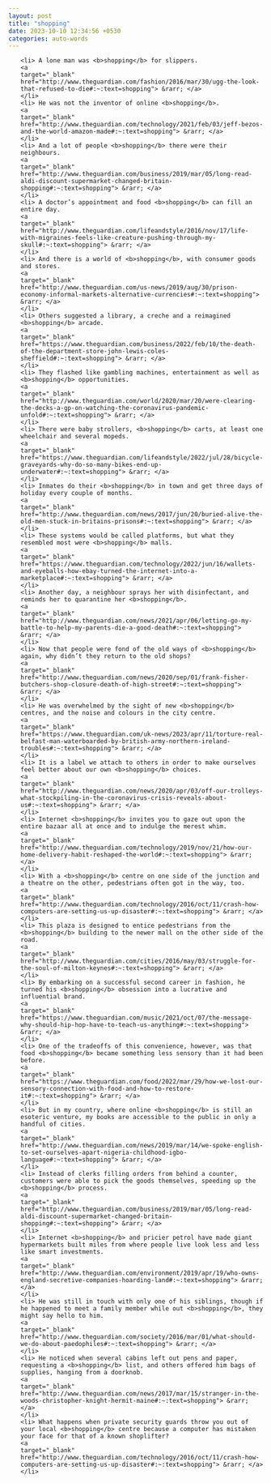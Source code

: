 ```yaml
---
layout: post
title: "shopping"
date: 2023-10-10 12:34:56 +0530
categories: auto-words
---
```

<ol>

    <li> A lone man was <b>shopping</b> for slippers.
    <a 
    target="_blank" 
    href="http://www.theguardian.com/fashion/2016/mar/30/ugg-the-look-that-refused-to-die#:~:text=shopping"> &rarr; </a>
    </li>
    <li> He was not the inventor of online <b>shopping</b>.
    <a 
    target="_blank" 
    href="http://www.theguardian.com/technology/2021/feb/03/jeff-bezos-and-the-world-amazon-made#:~:text=shopping"> &rarr; </a>
    </li>
    <li> And a lot of people <b>shopping</b> there were their neighbours.
    <a 
    target="_blank" 
    href="http://www.theguardian.com/business/2019/mar/05/long-read-aldi-discount-supermarket-changed-britain-shopping#:~:text=shopping"> &rarr; </a>
    </li>
    <li> A doctor’s appointment and food <b>shopping</b> can fill an entire day.
    <a 
    target="_blank" 
    href="http://www.theguardian.com/lifeandstyle/2016/nov/17/life-with-migraines-feels-like-creature-pushing-through-my-skull#:~:text=shopping"> &rarr; </a>
    </li>
    <li> And there is a world of <b>shopping</b>, with consumer goods and stores.
    <a 
    target="_blank" 
    href="http://www.theguardian.com/us-news/2019/aug/30/prison-economy-informal-markets-alternative-currencies#:~:text=shopping"> &rarr; </a>
    </li>
    <li> Others suggested a library, a creche and a reimagined <b>shopping</b> arcade.
    <a 
    target="_blank" 
    href="https://www.theguardian.com/business/2022/feb/10/the-death-of-the-department-store-john-lewis-coles-sheffield#:~:text=shopping"> &rarr; </a>
    </li>
    <li> They flashed like gambling machines, entertainment as well as <b>shopping</b> opportunities.
    <a 
    target="_blank" 
    href="http://www.theguardian.com/world/2020/mar/20/were-clearing-the-decks-a-gp-on-watching-the-coronavirus-pandemic-unfold#:~:text=shopping"> &rarr; </a>
    </li>
    <li> There were baby strollers, <b>shopping</b> carts, at least one wheelchair and several mopeds.
    <a 
    target="_blank" 
    href="https://www.theguardian.com/lifeandstyle/2022/jul/28/bicycle-graveyards-why-do-so-many-bikes-end-up-underwater#:~:text=shopping"> &rarr; </a>
    </li>
    <li> Inmates do their <b>shopping</b> in town and get three days of holiday every couple of months.
    <a 
    target="_blank" 
    href="http://www.theguardian.com/news/2017/jun/20/buried-alive-the-old-men-stuck-in-britains-prisons#:~:text=shopping"> &rarr; </a>
    </li>
    <li> These systems would be called platforms, but what they resembled most were <b>shopping</b> malls.
    <a 
    target="_blank" 
    href="https://www.theguardian.com/technology/2022/jun/16/wallets-and-eyeballs-how-ebay-turned-the-internet-into-a-marketplace#:~:text=shopping"> &rarr; </a>
    </li>
    <li> Another day, a neighbour sprays her with disinfectant, and reminds her to quarantine her <b>shopping</b>.
    <a 
    target="_blank" 
    href="http://www.theguardian.com/news/2021/apr/06/letting-go-my-battle-to-help-my-parents-die-a-good-death#:~:text=shopping"> &rarr; </a>
    </li>
    <li> Now that people were fond of the old ways of <b>shopping</b> again, why didn’t they return to the old shops?
    <a 
    target="_blank" 
    href="http://www.theguardian.com/news/2020/sep/01/frank-fisher-butchers-shop-closure-death-of-high-street#:~:text=shopping"> &rarr; </a>
    </li>
    <li> He was overwhelmed by the sight of new <b>shopping</b> centres, and the noise and colours in the city centre.
    <a 
    target="_blank" 
    href="https://www.theguardian.com/uk-news/2023/apr/11/torture-real-belfast-man-waterboarded-by-british-army-northern-ireland-troubles#:~:text=shopping"> &rarr; </a>
    </li>
    <li> It is a label we attach to others in order to make ourselves feel better about our own <b>shopping</b> choices.
    <a 
    target="_blank" 
    href="http://www.theguardian.com/news/2020/apr/03/off-our-trolleys-what-stockpiling-in-the-coronavirus-crisis-reveals-about-us#:~:text=shopping"> &rarr; </a>
    </li>
    <li> Internet <b>shopping</b> invites you to gaze out upon the entire bazaar all at once and to indulge the merest whim.
    <a 
    target="_blank" 
    href="http://www.theguardian.com/technology/2019/nov/21/how-our-home-delivery-habit-reshaped-the-world#:~:text=shopping"> &rarr; </a>
    </li>
    <li> With a <b>shopping</b> centre on one side of the junction and a theatre on the other, pedestrians often got in the way, too.
    <a 
    target="_blank" 
    href="http://www.theguardian.com/technology/2016/oct/11/crash-how-computers-are-setting-us-up-disaster#:~:text=shopping"> &rarr; </a>
    </li>
    <li> This plaza is designed to entice pedestrians from the <b>shopping</b> building to the newer mall on the other side of the road.
    <a 
    target="_blank" 
    href="http://www.theguardian.com/cities/2016/may/03/struggle-for-the-soul-of-milton-keynes#:~:text=shopping"> &rarr; </a>
    </li>
    <li> By embarking on a successful second career in fashion, he turned his <b>shopping</b> obsession into a lucrative and influential brand.
    <a 
    target="_blank" 
    href="https://www.theguardian.com/music/2021/oct/07/the-message-why-should-hip-hop-have-to-teach-us-anything#:~:text=shopping"> &rarr; </a>
    </li>
    <li> One of the tradeoffs of this convenience, however, was that food <b>shopping</b> became something less sensory than it had been before.
    <a 
    target="_blank" 
    href="https://www.theguardian.com/food/2022/mar/29/how-we-lost-our-sensory-connection-with-food-and-how-to-restore-it#:~:text=shopping"> &rarr; </a>
    </li>
    <li> But in my country, where online <b>shopping</b> is still an esoteric venture, my books are accessible to the public in only a handful of cities.
    <a 
    target="_blank" 
    href="http://www.theguardian.com/news/2019/mar/14/we-spoke-english-to-set-ourselves-apart-nigeria-childhood-igbo-language#:~:text=shopping"> &rarr; </a>
    </li>
    <li> Instead of clerks filling orders from behind a counter, customers were able to pick the goods themselves, speeding up the <b>shopping</b> process.
    <a 
    target="_blank" 
    href="http://www.theguardian.com/business/2019/mar/05/long-read-aldi-discount-supermarket-changed-britain-shopping#:~:text=shopping"> &rarr; </a>
    </li>
    <li> Internet <b>shopping</b> and pricier petrol have made giant hypermarkets built miles from where people live look less and less like smart investments.
    <a 
    target="_blank" 
    href="http://www.theguardian.com/environment/2019/apr/19/who-owns-england-secretive-companies-hoarding-land#:~:text=shopping"> &rarr; </a>
    </li>
    <li> He was still in touch with only one of his siblings, though if he happened to meet a family member while out <b>shopping</b>, they might say hello to him.
    <a 
    target="_blank" 
    href="http://www.theguardian.com/society/2016/mar/01/what-should-we-do-about-paedophiles#:~:text=shopping"> &rarr; </a>
    </li>
    <li> He noticed when several cabins left out pens and paper, requesting a <b>shopping</b> list, and others offered him bags of supplies, hanging from a doorknob.
    <a 
    target="_blank" 
    href="http://www.theguardian.com/news/2017/mar/15/stranger-in-the-woods-christopher-knight-hermit-maine#:~:text=shopping"> &rarr; </a>
    </li>
    <li> What happens when private security guards throw you out of your local <b>shopping</b> centre because a computer has mistaken your face for that of a known shoplifter?
    <a 
    target="_blank" 
    href="http://www.theguardian.com/technology/2016/oct/11/crash-how-computers-are-setting-us-up-disaster#:~:text=shopping"> &rarr; </a>
    </li>